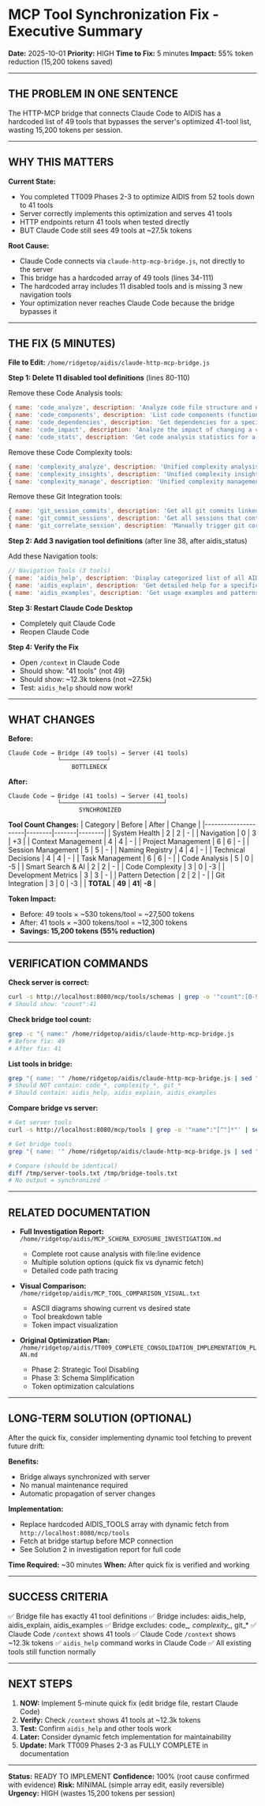 # MCP Tool Synchronization Fix - Executive Summary

**Date:** 2025-10-01
**Priority:** HIGH
**Time to Fix:** 5 minutes
**Impact:** 55% token reduction (15,200 tokens saved)

---

## THE PROBLEM IN ONE SENTENCE

The HTTP-MCP bridge that connects Claude Code to AIDIS has a hardcoded list of 49 tools that bypasses the server's optimized 41-tool list, wasting 15,200 tokens per session.

---

## WHY THIS MATTERS

**Current State:**
- You completed TT009 Phases 2-3 to optimize AIDIS from 52 tools down to 41 tools
- Server correctly implements this optimization and serves 41 tools
- HTTP endpoints return 41 tools when tested directly
- BUT Claude Code still sees 49 tools at ~27.5k tokens

**Root Cause:**
- Claude Code connects via `claude-http-mcp-bridge.js`, not directly to the server
- This bridge has a hardcoded array of 49 tools (lines 34-111)
- The hardcoded array includes 11 disabled tools and is missing 3 new navigation tools
- Your optimization never reaches Claude Code because the bridge bypasses it

---

## THE FIX (5 MINUTES)

**File to Edit:** `/home/ridgetop/aidis/claude-http-mcp-bridge.js`

**Step 1: Delete 11 disabled tool definitions** (lines 80-110)

Remove these Code Analysis tools:
```javascript
{ name: 'code_analyze', description: 'Analyze code file structure and dependencies' },
{ name: 'code_components', description: 'List code components (functions, classes, etc.)' },
{ name: 'code_dependencies', description: 'Get dependencies for a specific component' },
{ name: 'code_impact', description: 'Analyze the impact of changing a component' },
{ name: 'code_stats', description: 'Get code analysis statistics for a project' },
```

Remove these Code Complexity tools:
```javascript
{ name: 'complexity_analyze', description: 'Unified complexity analysis - file analysis, commit analysis, and detailed metrics' },
{ name: 'complexity_insights', description: 'Unified complexity insights - dashboard, hotspots, trends, technical debt, and refactoring opportunities' },
{ name: 'complexity_manage', description: 'Unified complexity management - tracking service, alerts, thresholds, and performance monitoring' },
```

Remove these Git Integration tools:
```javascript
{ name: 'git_session_commits', description: 'Get all git commits linked to a session with correlation details' },
{ name: 'git_commit_sessions', description: 'Get all sessions that contributed to a specific git commit' },
{ name: 'git_correlate_session', description: 'Manually trigger git correlation for current or specified session' }
```

**Step 2: Add 3 navigation tool definitions** (after line 38, after aidis_status)

Add these Navigation tools:
```javascript
// Navigation Tools (3 tools)
{ name: 'aidis_help', description: 'Display categorized list of all AIDIS tools' },
{ name: 'aidis_explain', description: 'Get detailed help for a specific AIDIS tool' },
{ name: 'aidis_examples', description: 'Get usage examples and patterns for a specific AIDIS tool' },
```

**Step 3: Restart Claude Code Desktop**
- Completely quit Claude Code
- Reopen Claude Code

**Step 4: Verify the Fix**
- Open `/context` in Claude Code
- Should show: "41 tools" (not 49)
- Should show: ~12.3k tokens (not ~27.5k)
- Test: `aidis_help` should now work!

---

## WHAT CHANGES

**Before:**
```
Claude Code → Bridge (49 tools) → Server (41 tools)
              └─────────────┘
                  BOTTLENECK
```

**After:**
```
Claude Code → Bridge (41 tools) → Server (41 tools)
              └─────────────────────────────┘
                    SYNCHRONIZED
```

**Tool Count Changes:**
| Category            | Before | After | Change |
|---------------------|--------|-------|--------|
| System Health       | 2      | 2     | -      |
| Navigation          | 0      | 3     | +3     |
| Context Management  | 4      | 4     | -      |
| Project Management  | 6      | 6     | -      |
| Session Management  | 5      | 5     | -      |
| Naming Registry     | 4      | 4     | -      |
| Technical Decisions | 4      | 4     | -      |
| Task Management     | 6      | 6     | -      |
| Code Analysis       | 5      | 0     | -5     |
| Smart Search & AI   | 2      | 2     | -      |
| Code Complexity     | 3      | 0     | -3     |
| Development Metrics | 3      | 3     | -      |
| Pattern Detection   | 2      | 2     | -      |
| Git Integration     | 3      | 0     | -3     |
| **TOTAL**           | **49** | **41**| **-8** |

**Token Impact:**
- Before: 49 tools × ~530 tokens/tool = ~27,500 tokens
- After: 41 tools × ~300 tokens/tool = ~12,300 tokens
- **Savings: 15,200 tokens (55% reduction)**

---

## VERIFICATION COMMANDS

**Check server is correct:**
```bash
curl -s http://localhost:8080/mcp/tools/schemas | grep -o '"count":[0-9]*'
# Should show: "count":41
```

**Check bridge tool count:**
```bash
grep -c "{ name:" /home/ridgetop/aidis/claude-http-mcp-bridge.js
# Before fix: 49
# After fix: 41
```

**List tools in bridge:**
```bash
grep "{ name: '" /home/ridgetop/aidis/claude-http-mcp-bridge.js | sed "s/.*{ name: '//" | sed "s/',.*//" | sort
# Should NOT contain: code_*, complexity_*, git_*
# Should contain: aidis_help, aidis_explain, aidis_examples
```

**Compare bridge vs server:**
```bash
# Get server tools
curl -s http://localhost:8080/mcp/tools | grep -o '"name":"[^"]*"' | sed 's/"name":"//' | sed 's/"$//' | sort > /tmp/server-tools.txt

# Get bridge tools
grep "{ name: '" /home/ridgetop/aidis/claude-http-mcp-bridge.js | sed "s/.*{ name: '//" | sed "s/',.*//" | sort > /tmp/bridge-tools.txt

# Compare (should be identical)
diff /tmp/server-tools.txt /tmp/bridge-tools.txt
# No output = synchronized ✅
```

---

## RELATED DOCUMENTATION

- **Full Investigation Report:** `/home/ridgetop/aidis/MCP_SCHEMA_EXPOSURE_INVESTIGATION.md`
  - Complete root cause analysis with file:line evidence
  - Multiple solution options (quick fix vs dynamic fetch)
  - Detailed code path tracing

- **Visual Comparison:** `/home/ridgetop/aidis/MCP_TOOL_COMPARISON_VISUAL.txt`
  - ASCII diagrams showing current vs desired state
  - Tool breakdown table
  - Token impact visualization

- **Original Optimization Plan:** `/home/ridgetop/aidis/TT009_COMPLETE_CONSOLIDATION_IMPLEMENTATION_PLAN.md`
  - Phase 2: Strategic Tool Disabling
  - Phase 3: Schema Simplification
  - Token optimization calculations

---

## LONG-TERM SOLUTION (OPTIONAL)

After the quick fix, consider implementing dynamic tool fetching to prevent future drift:

**Benefits:**
- Bridge always synchronized with server
- No manual maintenance required
- Automatic propagation of server changes

**Implementation:**
- Replace hardcoded AIDIS_TOOLS array with dynamic fetch from `http://localhost:8080/mcp/tools`
- Fetch at bridge startup before MCP connection
- See Solution 2 in investigation report for full code

**Time Required:** ~30 minutes
**When:** After quick fix is verified and working

---

## SUCCESS CRITERIA

✅ Bridge file has exactly 41 tool definitions
✅ Bridge includes: aidis_help, aidis_explain, aidis_examples
✅ Bridge excludes: code_*, complexity_*, git_*
✅ Claude Code `/context` shows 41 tools
✅ Claude Code `/context` shows ~12.3k tokens
✅ `aidis_help` command works in Claude Code
✅ All existing tools still function normally

---

## NEXT STEPS

1. **NOW:** Implement 5-minute quick fix (edit bridge file, restart Claude Code)
2. **Verify:** Check `/context` shows 41 tools at ~12.3k tokens
3. **Test:** Confirm `aidis_help` and other tools work
4. **Later:** Consider dynamic fetch implementation for maintainability
5. **Update:** Mark TT009 Phases 2-3 as FULLY COMPLETE in documentation

---

**Status:** READY TO IMPLEMENT
**Confidence:** 100% (root cause confirmed with evidence)
**Risk:** MINIMAL (simple array edit, easily reversible)
**Urgency:** HIGH (wastes 15,200 tokens per session)
